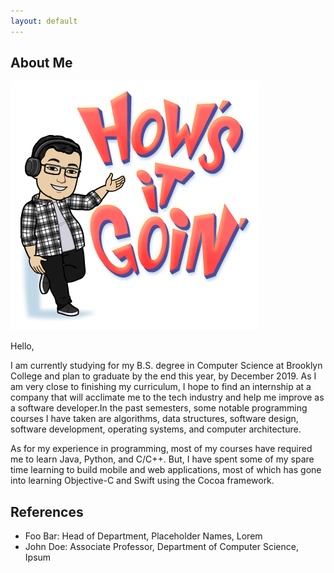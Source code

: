 ```yaml
---
layout: default
---
```


## About Me

<img class="profile-picture" src="benport.png">

Hello,

I am currently studying for my B.S. degree in Computer Science at Brooklyn College and plan to graduate by the end this year, by December 2019. As I am very close to finishing my curriculum, I hope to find an internship at a company that will acclimate me to the tech industry and help me improve as a software developer.In the past semesters, some notable programming courses I have taken are algorithms, data structures, software design, software development, operating systems, and computer architecture.

As for my experience in programming, most of my courses have required me to learn Java, Python, and C/C++. But, I have spent some of my spare time learning to build mobile and web applications, most of which has gone into learning Objective-C and Swift using the Cocoa framework. 

## References

* Foo Bar: Head of Department, Placeholder Names, Lorem
* John Doe: Associate Professor, Department of Computer Science, Ipsum
